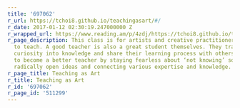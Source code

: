 ```yaml
---
title: '697062'
r_url: https://tchoi8.github.io/teachingasart/#/
r_date: 2017-01-12 02:30:19.247000000 Z
r_wrapped_url: https://www.reading.am/p/4zdj/https://tchoi8.github.io/teachingasart/#/
r_page_description: This class is for artists and creative practitioners who want
  to teach. A good teacher is also a great student themselves. They transform their
  curiosity into knowledge and share their learning process with others. One can learn
  to become a better teacher by staying fearless about ‘not knowing’ something, embracing
  radically open ideas and connecting various expertise and knowledge.
r_page_title: Teaching as Art
r_title: Teaching as Art
r_id: '697062'
r_page_id: '511299'
---
```


